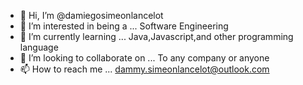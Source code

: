 - 👋 Hi, I’m @damiegosimeonlancelot
- 👀 I’m interested in being a ... Software Engineering 
- 🌱 I’m currently learning ... Java,Javascript,and other programming language
- 💞️ I’m looking to collaborate on ... To any company or anyone
- 📫 How to reach me ... dammy.simeonlancelot@outlook.com

<!---
damiegosimeonlancelot/damiegosimeonlancelot is a ✨ special ✨ repository because its `README.md` (this file) appears on your GitHub profile.
You can click the Preview link to take a look at your changes.
--->
